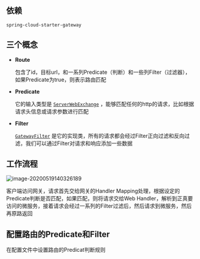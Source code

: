 ## 依赖

 `spring-cloud-starter-gateway`

## 三个概念

- **Route** 

  包含了id，目标url，和一系列Predicate（判断）和一些列Filter（过滤器），如果Predicate为true，则表示路由匹配

- **Predicate** 

  它的输入类型是 [`ServerWebExchange`](https://docs.spring.io/spring/docs/5.0.x/javadoc-api/org/springframework/web/server/ServerWebExchange.html) ，能够匹配任何的http的请求，比如根据请求头信息或请求参数进行匹配

- **Filter**

  [`GatewayFilter`](https://docs.spring.io/spring/docs/5.0.x/javadoc-api/org/springframework/web/server/GatewayFilter.html) 是它的实现类，所有的请求都会经过Filter正向过滤和反向过滤，我们可以通过Filter对请求和响应添加一些数据

## 工作流程

![image-20200519140326189](D:\note\.img\image-20200519140326189.png)

客户端访问网关，请求首先交给网关的Handler Mapping处理，根据设定的Predicate判断是否匹配，如果匹配，则将请求交给Web Handler，解析到正真要访问的微服务，接着请求会经过一系列的Filter过滤后，然后请求到微服务，然后再原路返回



## 配置路由的Predicate和Filter

在配置文件中设置路由的Predicat判断规则



































